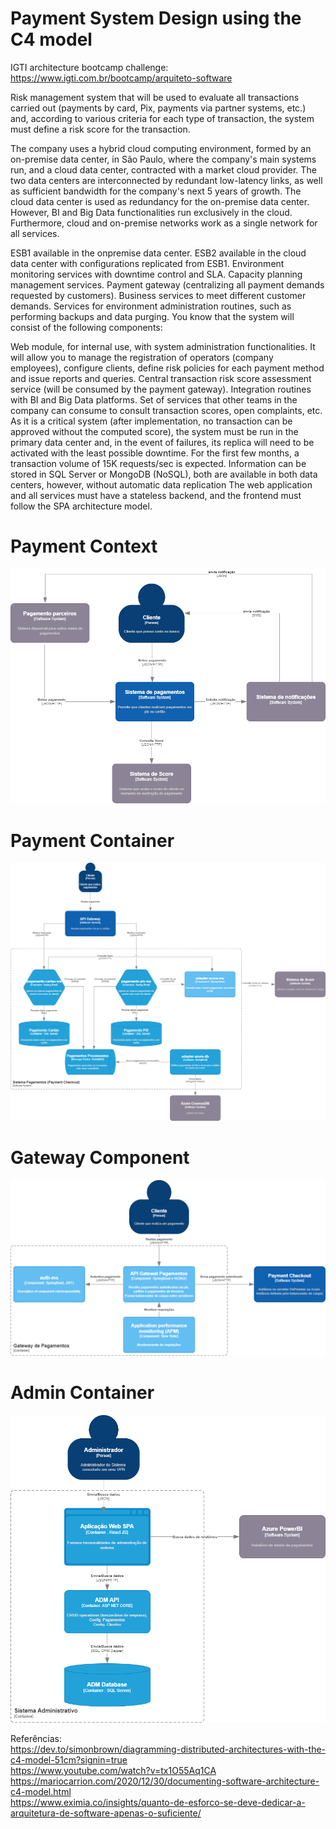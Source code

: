 # Payment System Design using the C4 model

IGTI architecture bootcamp challenge: https://www.igti.com.br/bootcamp/arquiteto-software  

Risk management system that will be used to evaluate all transactions carried out (payments by card, Pix, payments via partner systems, etc.) and, according to various criteria for each type of transaction, the system must define a risk score for the transaction.

The company uses a hybrid cloud computing environment, formed by an on-premise data center, in São Paulo, where the company's main systems run, and a cloud data center, contracted with a market cloud provider. The two data centers are interconnected by redundant low-latency links, as well as sufficient bandwidth for the company's next 5 years of growth. The cloud data center is used as redundancy for the on-premise data center. However, BI and Big Data functionalities run exclusively in the cloud. Furthermore, cloud and on-premise networks work as a single network for all services.

ESB1 available in the onpremise data center.
ESB2 available in the cloud data center with configurations replicated from ESB1.
Environment monitoring services with downtime control and SLA.
Capacity planning management services.
Payment gateway (centralizing all payment demands requested by customers).
Business services to meet different customer demands.
Services for environment administration routines, such as performing backups and data purging.
You know that the system will consist of the following components:

Web module, for internal use, with system administration functionalities. It will allow you to manage the registration of operators (company employees), configure clients, define risk policies for each payment method and issue reports and queries.
Central transaction risk score assessment service (will be consumed by the payment gateway).
Integration routines with BI and Big Data platforms.
Set of services that other teams in the company can consume to consult transaction scores, open complaints, etc. As it is a critical system (after implementation, no transaction can be approved without the computed score), the system must be run in the primary data center and, in the event of failures, its replica will need to be activated with the least possible downtime. For the first few months, a transaction volume of 15K requests/sec is expected. Information can be stored in SQL Server or MongoDB (NoSQL), both are available in both data centers, however, without automatic data replication
The web application and all services must have a stateless backend, and the frontend must follow the SPA architecture model.

# Payment Context
![alt text](https://github.com/Fsalvador91/arquitetura-pagamentos-C4/blob/main/Contexto%20Pagamentos.drawio.png?raw=true)  
# Payment Container
![alt text](https://github.com/Fsalvador91/arquitetura-pagamentos-C4/blob/main/Container%20Pagamentos.drawio.png?raw=true)  
# Gateway Component
![alt text](https://github.com/Fsalvador91/arquitetura-pagamentos-C4/blob/main/Container%20Gateway%20Pagamentos.drawio.png?raw=true)
# Admin Container
![alt text](https://github.com/Fsalvador91/arquitetura-pagamentos-C4/blob/main/Container_Administrador.drawio.png?raw=true)  

Referências:  
https://dev.to/simonbrown/diagramming-distributed-architectures-with-the-c4-model-51cm?signin=true  
https://www.youtube.com/watch?v=tx1O55Aq1CA  
https://mariocarrion.com/2020/12/30/documenting-software-architecture-c4-model.html  
https://www.eximia.co/insights/quanto-de-esforco-se-deve-dedicar-a-arquitetura-de-software-apenas-o-suficiente/

